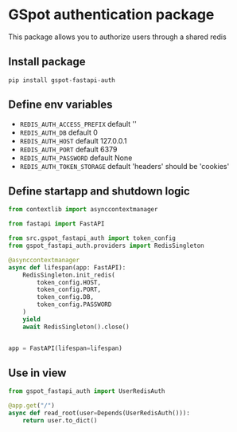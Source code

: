 # GSpot authentication package

This package allows you to authorize users through a shared redis

## Install package
```shell
pip install gspot-fastapi-auth
```

## Define env variables

- `REDIS_AUTH_ACCESS_PREFIX` default ''
- `REDIS_AUTH_DB` default 0
- `REDIS_AUTH_HOST` default 127.0.0.1
- `REDIS_AUTH_PORT` default 6379
- `REDIS_AUTH_PASSWORD` default None
- `REDIS_AUTH_TOKEN_STORAGE` default 'headers' should be 'cookies'

## Define startapp and shutdown logic

```python
from contextlib import asynccontextmanager

from fastapi import FastAPI

from src.gspot_fastapi_auth import token_config
from gspot_fastapi_auth.providers import RedisSingleton

@asynccontextmanager
async def lifespan(app: FastAPI):
    RedisSingleton.init_redis(
        token_config.HOST,
        token_config.PORT,
        token_config.DB,
        token_config.PASSWORD
    )
    yield
    await RedisSingleton().close()


app = FastAPI(lifespan=lifespan)

```

## Use in view
```python
from gspot_fastapi_auth import UserRedisAuth

@app.get("/")
async def read_root(user=Depends(UserRedisAuth())):
    return user.to_dict()

```
